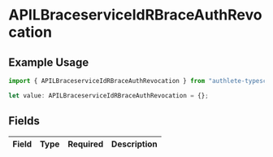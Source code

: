 # APILBraceserviceIdRBraceAuthRevocation

## Example Usage

```typescript
import { APILBraceserviceIdRBraceAuthRevocation } from "authlete-typescript-sdk/models";

let value: APILBraceserviceIdRBraceAuthRevocation = {};
```

## Fields

| Field       | Type        | Required    | Description |
| ----------- | ----------- | ----------- | ----------- |